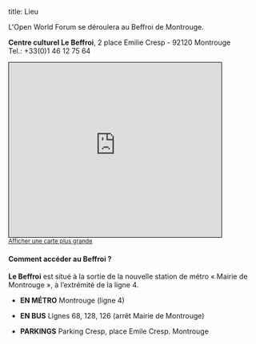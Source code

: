 title: Lieu

L'Open World Forum se déroulera au Beffroi de Montrouge.

**Centre culturel Le Beffroi**, 2 place Emilie Cresp - 92120 Montrouge <br>Tel.: +33(0)1 46 12 75 64


<iframe width="425" height="350" frameborder="0" scrolling="no" marginheight="0" marginwidth="0" src="http://www.openstreetmap.org/export/embed.html?bbox=2.3104441165924072%2C48.81640872410417%2C2.323833703994751%2C48.823042000060184&amp;layer=mapnik" style="border: 1px solid black"></iframe><br/><small><a href="http://www.openstreetmap.org/#map=17/48.81973/2.31714">Afficher une carte plus grande</a></small>

<!--<iframe title="google maps" width="425" height="350" frameborder="0" scrolling="no" marginheight="0" marginwidth="0" src="https://maps.google.com/maps?f=q&amp;source=s_q&amp;hl=en&amp;geocode=&amp;q=Centre+culturel+le+Beffroi,+Place+Emile+Cresp,+Montrouge,+France&amp;aq=0&amp;oq=centre+culturel+le+&amp;sll=48.858859,2.34706&amp;sspn=0.138914,0.220757&amp;ie=UTF8&amp;hq=Centre+culturel+le+Beffroi,&amp;hnear=Place+Emile+Cresp,+92120+Montrouge,+Hauts-de-Seine,+%C3%8Ele-de-France,+France&amp;ll=48.81915,2.319569&amp;spn=0.008689,0.013797&amp;t=m&amp;z=14&amp;iwloc=A&amp;cid=16738854224866923059&amp;output=embed"></iframe><br /><small><a href="https://maps.google.com/maps?f=q&amp;source=embed&amp;hl=en&amp;geocode=&amp;q=Centre+culturel+le+Beffroi,+Place+Emile+Cresp,+Montrouge,+France&amp;aq=0&amp;oq=centre+culturel+le+&amp;sll=48.858859,2.34706&amp;sspn=0.138914,0.220757&amp;ie=UTF8&amp;hq=Centre+culturel+le+Beffroi,&amp;hnear=Place+Emile+Cresp,+92120+Montrouge,+Hauts-de-Seine,+%C3%8Ele-de-France,+France&amp;ll=48.81915,2.319569&amp;spn=0.008689,0.013797&amp;t=m&amp;z=14&amp;iwloc=A&amp;cid=16738854224866923059" style="color:#0000FF;text-align:left">View Larger Map</a></small></a></small><br><br><br><a name="eztoc1297405_0_0_1" id="eztoc1297405_0_0_1"></a>-->

#### Comment accéder au Beffroi ?

**Le Beffroi** est situé à la sortie de la nouvelle station de métro « Mairie de Montrouge », à l’extrémité de la ligne 4.



- **EN MÉTRO** Montrouge (ligne 4) </li>

- **EN BUS** Lignes 68, 128, 126 (arrêt Mairie de Montrouge)</li>

- **PARKINGS** Parking Cresp, place Emile Cresp. Montrouge</li>
